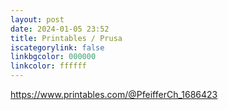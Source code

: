 ```yaml
---
layout: post
date: 2024-01-05 23:52
title: Printables / Prusa
iscategorylink: false
linkbgcolor: 000000
linkcolor: ffffff
---
```

https://www.printables.com/@PfeifferCh_1686423
